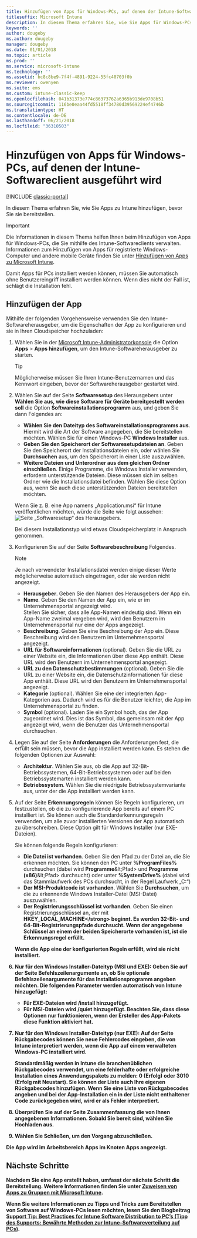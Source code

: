 ```yaml
---
title: Hinzufügen von Apps für Windows-PCs, auf denen der Intune-Softwareclient ausgeführt wird
titlesuffix: Microsoft Intune
description: In diesem Thema erfahren Sie, wie Sie Apps für Windows-PCs zu Intune hinzufügen, bevor Sie sie bereitstellen.
keywords: ''
author: dougeby
ms.author: dougeby
manager: dougeby
ms.date: 01/01/2018
ms.topic: article
ms.prod: ''
ms.service: microsoft-intune
ms.technology: ''
ms.assetid: bc8c8be9-7f4f-4891-9224-55fc40703f0b
ms.reviewer: owenyen
ms.suite: ems
ms.custom: intune-classic-keep
ms.openlocfilehash: 041b31373e774c86373762a6365b913de9708b51
ms.sourcegitcommit: 116be0eaa44fd5518ff34780d39569224ef4746b
ms.translationtype: HT
ms.contentlocale: de-DE
ms.lasthandoff: 06/21/2018
ms.locfileid: "36310503"
---
```

# <a name="add-apps-for-windows-pcs-that-run-the-intune-software-client"></a>Hinzufügen von Apps für Windows-PCs, auf denen der Intune-Softwareclient ausgeführt wird

[!INCLUDE [classic-portal](includes/classic-portal.md)]

In diesem Thema erfahren Sie, wie Sie Apps zu Intune hinzufügen, bevor Sie sie bereitstellen.

> [!IMPORTANT]
> Die Informationen in diesem Thema helfen Ihnen beim Hinzufügen von Apps für Windows-PCs, die Sie mithilfe des Intune-Softwareclients verwalten. Informationen zum Hinzufügen von Apps für registrierte Windows-Computer und andere mobile Geräte finden Sie unter [Hinzufügen von Apps zu Microsoft Intune](apps-add.md).

Damit Apps für PCs installiert werden können, müssen Sie automatisch ohne Benutzereingriff installiert werden können. Wenn dies nicht der Fall ist, schlägt die Installation fehl.


## <a name="add-the-app"></a>Hinzufügen der App
Mithilfe der folgenden Vorgehensweise verwenden Sie den Intune-Softwareherausgeber, um die Eigenschaften der App zu konfigurieren und sie in Ihren Cloudspeicher hochzuladen:

1. Wählen Sie in der [Microsoft Intune-Administratorkonsole](https://manage.microsoft.com) die Option **Apps** &gt; **Apps hinzufügen**, um den Intune-Softwareherausgeber zu starten.

   > [!TIP]
   > Möglicherweise müssen Sie Ihren Intune-Benutzernamen und das Kennwort eingeben, bevor der Softwareherausgeber gestartet wird.

2. Wählen Sie auf der Seite **Softwaresetup** des Herausgebers unter **Wählen Sie aus, wie diese Software für Geräte bereitgestellt werden soll** die Option **Softwareinstallationsprogramm** aus, und geben Sie dann Folgendes an:

   - **Wählen Sie den Dateityp des Softwareinstallationsprogramms aus**. Hiermit wird die Art der Software angegeben, die Sie bereitstellen möchten. Wählen Sie für einen Windows-PC **Windows Installer** aus.
   - **Geben Sie den Speicherort der Softwaresetupdateien an**. Geben Sie den Speicherort der Installationsdateien ein, oder wählen Sie **Durchsuchen** aus, um den Speicherort in einer Liste auszuwählen.
   - **Weitere Dateien und Unterordner aus dem gleichen Ordner einschließen**. Einige Programme, die Windows Installer verwenden, erfordern unterstützende Dateien. Diese müssen sich im selben Ordner wie die Installationsdatei befinden. Wählen Sie diese Option aus, wenn Sie auch diese unterstützenden Dateien bereitstellen möchten.

   Wenn Sie z. B. eine App namens „Application.msi“ für Intune veröffentlichen möchten, würde die Seite wie folgt aussehen: ![Seite „Softwaresetup“ des Herausgebers](media/publisher-for-pc.png).

   Bei diesem Installationstyp wird etwas Cloudspeicherplatz in Anspruch genommen.

3. Konfigurieren Sie auf der Seite **Softwarebeschreibung** Folgendes.

   > [!NOTE]
   > Je nach verwendeter Installationsdatei werden einige dieser Werte möglicherweise automatisch eingetragen, oder sie werden nicht angezeigt.

   - **Herausgeber**. Geben Sie den Namen des Herausgebers der App ein.
   - **Name**. Geben Sie den Namen der App ein, wie er im Unternehmensportal angezeigt wird.<br />Stellen Sie sicher, dass alle App-Namen eindeutig sind. Wenn ein App-Name zweimal vergeben wird, wird den Benutzern im Unternehmensportal nur eine der Apps angezeigt.
   - **Beschreibung**. Geben Sie eine Beschreibung der App ein. Diese Beschreibung wird den Benutzern im Unternehmensportal angezeigt.
   - **URL für Softwareinformationen** (optional). Geben Sie die URL zu einer Website ein, die Informationen über diese App enthält. Diese URL wird den Benutzern im Unternehmensportal angezeigt.
   - **URL zu den Datenschutzbestimmungen** (optional). Geben Sie die URL zu einer Website ein, die Datenschutzinformationen für diese App enthält. Diese URL wird den Benutzern im Unternehmensportal angezeigt.
   - **Kategorie** (optional). Wählen Sie eine der integrierten App-Kategorien aus. Dadurch wird es für die Benutzer leichter, die App im Unternehmensportal zu finden.
   - **Symbol** (optional). Laden Sie ein Symbol hoch, das der App zugeordnet wird. Dies ist das Symbol, das gemeinsam mit der App angezeigt wird, wenn die Benutzer das Unternehmensportal durchsuchen.

4. Legen Sie auf der Seite **Anforderungen** die Anforderungen fest, die erfüllt sein müssen, bevor die App installiert werden kann. Es stehen die folgenden Optionen zur Auswahl:

   - **Architektur**. Wählen Sie aus, ob die App auf 32-Bit-Betriebssystemen, 64-Bit-Betriebssystemen oder auf beiden Betriebssystemarten installiert werden kann.
   - **Betriebssystem**. Wählen Sie die niedrigste Betriebssystemvariante aus, unter der die App installiert werden kann.

5. Auf der Seite **Erkennungsregeln** können Sie Regeln konfigurieren, um festzustellen, ob die zu konfigurierende App bereits auf einem PC installiert ist. Sie können auch die Standarderkennungsregeln verwenden, um alle zuvor installierten Versionen der App automatisch zu überschreiben. Diese Option gilt für Windows Installer (nur EXE-Dateien).

   Sie können folgende Regeln konfigurieren:
   - **Die Datei ist vorhanden**. Geben Sie den Pfad zu der Datei an, die Sie erkennen möchten. Sie können den PC unter **%ProgramFiles%** durchsuchen (dabei wird **Programme**\&lt;Pfad&gt; und **Programme (x86)**\&lt;Pfad&gt; durchsucht) oder unter **%SystemDrive%** (dabei wird das Stammlaufwerk des PCs durchsucht, in der Regel Laufwerk „C:“)
   - **Der MSI-Produktcode ist vorhanden**. Wählen Sie **Durchsuchen**, um die zu erkennende Windows Installer-Datei (MSI-Datei) auszuwählen.
   - <strong>Der Registrierungsschlüssel ist vorhanden</strong>. Geben Sie einen Registrierungsschlüssel an, der mit <strong>HKEY_LOCAL_MACHINE\</strong> beginnt. Es werden 32-Bit- und 64-Bit-Registrierungspfade durchsucht. Wenn der angegebene Schlüssel an einem der beiden Speicherorte vorhanden ist, ist die Erkennungsregel erfüllt.

   Wenn die App eine der konfigurierten Regeln erfüllt, wird sie nicht installiert.

6. Nur für den **Windows Installer**-Dateityp (MSI und EXE): Geben Sie auf der Seite **Befehlszeilenargumente** an, ob Sie optionale Befehlszeilenargumente für das Installationsprogramm angeben möchten.
   Die folgenden Parameter werden automatisch von Intune hinzugefügt:
   - Für EXE-Dateien wird **/install** hinzugefügt.
   - Für MSI-Dateien wird **/quiet** hinzugefügt.
   Beachten Sie, dass diese Optionen nur funktionieren, wenn der Ersteller des App-Pakets diese Funktion aktiviert hat.

7. Nur für den **Windows Installer**-Dateityp (nur EXE): Auf der Seite **Rückgabecodes** können Sie neue Fehlercodes eingeben, die von Intune interpretiert werden, wenn die App auf einem verwalteten Windows-PC installiert wird.

   Standardmäßig werden in Intune die branchenüblichen Rückgabecodes verwendet, um eine fehlerhafte oder erfolgreiche Installation eines Anwendungspakets zu melden: **0** (Erfolg) oder **3010** (Erfolg mit Neustart). Sie können der Liste auch Ihre eigenen Rückgabecodes hinzufügen. Wenn Sie eine Liste von Rückgabecodes angeben und bei der App-Installation ein in der Liste nicht enthaltener Code zurückgegeben wird, wird er als Fehler interpretiert.

8. Überprüfen Sie auf der Seite **Zusammenfassung** die von Ihnen angegebenen Informationen. Sobald Sie bereit sind, wählen Sie **Hochladen** aus.

9. Wählen Sie **Schließen**, um den Vorgang abzuschließen.

Die App wird im Arbeitsbereich **Apps** im Knoten **Apps** angezeigt.

## <a name="next-steps"></a>Nächste Schritte

Nachdem Sie eine App erstellt haben, umfasst der nächste Schritt die Bereitstellung. Weitere Informationen finden Sie unter [Zuweisen von Apps zu Gruppen mit Microsoft Intune](apps-deploy.md).

Wenn Sie weitere Informationen zu Tipps und Tricks zum Bereitstellen von Software auf Windows-PCs lesen möchten, lesen Sie den Blogbeitrag [Support Tip: Best Practices for Intune Software Distribution to PC’s (Tipp des Supports: Bewährte Methoden zur Intune-Softwareverteilung auf PCs)](https://blogs.technet.microsoft.com/intunesupport/2016/06/13/support-tip-best-practices-for-intune-software-distribution-to-pcs/).
